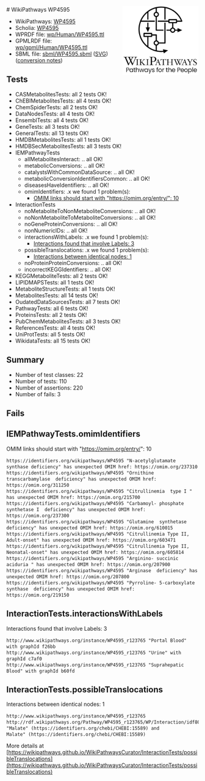 <img style="float: right; width: 200px" src="../logo.png" />
# WikiPathways WP4595

* WikiPathways: [WP4595](https://identifiers.org/wikipathways:WP4595)
* Scholia: [WP4595](https://scholia.toolforge.org/wikipathways/WP4595)
* WPRDF file: [wp/Human/WP4595.ttl](../wp/Human/WP4595.ttl)
* GPMLRDF file: [wp/gpml/Human/WP4595.ttl](../wp/gpml/Human/WP4595.ttl)
* SBML file: [sbml/WP4595.sbml](../sbml/WP4595.sbml) ([SVG](../sbml/WP4595.svg)) ([conversion notes](../sbml/WP4595.txt))

## Tests
* CASMetabolitesTests: all 2 tests OK!
* ChEBIMetabolitesTests: all 4 tests OK!
* ChemSpiderTests: all 2 tests OK!
* DataNodesTests: all 4 tests OK!
* EnsemblTests: all 4 tests OK!
* GeneTests: all 3 tests OK!
* GeneralTests: all 13 tests OK!
* HMDBMetabolitesTests: all 1 tests OK!
* HMDBSecMetabolitesTests: all 3 tests OK!
* IEMPathwayTests
    * allMetabolitesInteract: .. all OK!
    * metabolicConversions: .. all OK!
    * catalystsWithCommonDataSource: .. all OK!
    * metabolicConversionIdentifiersCommon: .. all OK!
    * diseasesHaveIdentifiers: .. all OK!
    * omimIdentifiers: .x we found 1 problem(s):
        * [OMIM links should start with "https://omim.org/entry/": 10](#16b23070)
* InteractionTests
    * noMetaboliteToNonMetaboliteConversions: .. all OK!
    * noNonMetaboliteToMetaboliteConversions: .. all OK!
    * noGeneProteinConversions: .. all OK!
    * nonNumericIDs: .. all OK!
    * interactionsWithLabels: .x we found 1 problem(s):
        * [Interactions found that involve Labels: 3](#630d267a)
    * possibleTranslocations: .x we found 1 problem(s):
        * [Interactions between identical nodes: 1](#1c118206)
    * noProteinProteinConversions: .. all OK!
    * incorrectKEGGIdentifiers: .. all OK!
* KEGGMetaboliteTests: all 2 tests OK!
* LIPIDMAPSTests: all 1 tests OK!
* MetaboliteStructureTests: all 1 tests OK!
* MetabolitesTests: all 14 tests OK!
* OudatedDataSourcesTests: all 7 tests OK!
* PathwayTests: all 6 tests OK!
* ProteinsTests: all 2 tests OK!
* PubChemMetabolitesTests: all 3 tests OK!
* ReferencesTests: all 4 tests OK!
* UniProtTests: all 5 tests OK!
* WikidataTests: all 15 tests OK!


## Summary

* Number of test classes: 22
* Number of tests: 110
* Number of assertions: 220
* Number of fails: 3

## Fails

<a name="16b23070" />

## IEMPathwayTests.omimIdentifiers

OMIM links should start with "https://omim.org/entry/": 10
```
https://identifiers.org/wikipathways/WP4595 "N-acetylglutamate  synthase deficiency" has unexpected OMIM href: https://omim.org/237310
https://identifiers.org/wikipathways/WP4595 "Ornithine  transcarbamylase  deficiency" has unexpected OMIM href: https://omim.org/311250
https://identifiers.org/wikipathways/WP4595 "Citrullinemia  type I " has unexpected OMIM href: https://omim.org/215700
https://identifiers.org/wikipathways/WP4595 "Carbamoyl- phosphate  synthetase I  deficiency" has unexpected OMIM href: https://omim.org/237300
https://identifiers.org/wikipathways/WP4595 "Glutamine  synthetase  deficiency" has unexpected OMIM href: https://omim.org/610015
https://identifiers.org/wikipathways/WP4595 "Citrullinemia Type II, Adult-onset" has unexpected OMIM href: https://omim.org/603471
https://identifiers.org/wikipathways/WP4595 "Citrullinemia Type II, Neonatal-onset" has unexpected OMIM href: https://omim.org/605814
https://identifiers.org/wikipathways/WP4595 "Arginino- succinic  aciduria " has unexpected OMIM href: https://omim.org/207900
https://identifiers.org/wikipathways/WP4595 "Arginase  deficiency" has unexpected OMIM href: https://omim.org/207800
https://identifiers.org/wikipathways/WP4595 "Pyrroline- 5-carboxylate  synthase  deficiency" has unexpected OMIM href: https://omim.org/219150
```

<a name="630d267a" />

## InteractionTests.interactionsWithLabels

Interactions found that involve Labels: 3
```
http://www.wikipathways.org/instance/WP4595_r123765 "Portal Blood" with graphId f26bb
http://www.wikipathways.org/instance/WP4595_r123765 "Urine" with graphId c7af0
http://www.wikipathways.org/instance/WP4595_r123765 "Suprahepatic Blood" with graphId b60fd
```

<a name="1c118206" />

## InteractionTests.possibleTranslocations

Interactions between identical nodes: 1
```
http://www.wikipathways.org/instance/WP4595_r123765 http://rdf.wikipathways.org/Pathway/WP4595_r123765/WP/Interaction/idf805350e "Malate" (https://identifiers.org/chebi/CHEBI:15589) and 
Malate" (https://identifiers.org/chebi/CHEBI:15589)
```

More details at [https://wikipathways.github.io/WikiPathwaysCurator/InteractionTests/possibleTranslocations](https://wikipathways.github.io/WikiPathwaysCurator/InteractionTests/possibleTranslocations)

